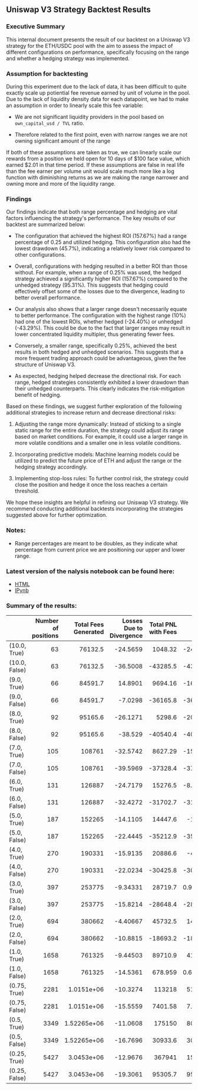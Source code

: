 ## Uniswap V3 Strategy Backtest Results

### Executive Summary

This internal document presents the result of our backtest on a Uniswap V3 strategy for the ETH/USDC pool with the aim to assess the impact of different configurations on performance, specifically focusing on the range and whether a hedging strategy was implemented.

### Assumption for backtesting

During this experiment due to the lack of data, it has been difficult to quite exactly scale up potiential fee revenue earned by unit of volume in the pool. Due to the lack of liquidity density data for each datapoint, we had to make an assumption in order to linearly scale this fee variable:

- We are not significant liquidity providers in the pool based on `own_capital_usd / TVL` ratio.

- Therefore related to the first point, even with narrow ranges we are not owning significant amount of the range

If both of these assumptions are taken as true, we can linearly scale our rewards from a position we held open for 10 days of $100 face value, which earned $2.01 in that time period. If these assumptions are false in real life than the fee earner per volume unit would scale much more like a log function with diminishing returns as we are making the range narrower and owning more and more of the liquidity range.

### Findings 

Our findings indicate that both range percentage and hedging are vital factors influencing the strategy's performance. The key results of our backtest are summarized below:

- The configuration that achieved the highest ROI (157.67%) had a range percentage of 0.25 and utilized hedging. This configuration also had the lowest drawdown (45.7%), indicating a relatively lower risk compared to other configurations.

- Overall, configurations with hedging resulted in a better ROI than those without. For example, when a range of 0.25% was used, the hedged strategy achieved a significantly higher ROI (157.67%) compared to the unhedged strategy (95.31%). This suggests that hedging could effectively offset some of the losses due to the divergence, leading to better overall performance.

- Our analysis also shows that a larger range doesn't necessarily equate to better performance. The configuration with the highest range (10%) had one of the lowest ROIs, whether hedged (-24.40%) or unhedged (-43.29%). This could be due to the fact that larger ranges may result in lower concentrated liquidity multipler, thus generating fewer fees.

- Conversely, a smaller range, specifically 0.25%, achieved the best results in both hedged and unhedged scenarios. This suggests that a more frequent trading approach could be advantageous, given the fee structure of Uniswap V3.

- As expected, hedging helped decrease the directional risk. For each range, hedged strategies consistently exhibited a lower drawdown than their unhedged counterparts. This clearly indicates the risk-mitigation benefit of hedging.

Based on these findings, we suggest further exploration of the following additional strategies to increase return and decrease directional risks:

1. Adjusting the range more dynamically: Instead of sticking to a single static range for the entire duration, the strategy could adjust its range based on market conditions. For example, it could use a larger range in more volatile conditions and a smaller one in less volatile conditions.

2. Incorporating predictive models: Machine learning models could be utilized to predict the future price of ETH and adjust the range or the hedging strategy accordingly.

3. Implementing stop-loss rules: To further control risk, the strategy could close the position and hedge it once the loss reaches a certain threshold.

We hope these insights are helpful in refining our Uniswap V3 strategy. We recommend conducting additional backtests incorporating the strategies suggested above for further optimization.

### Notes:
- Range percentages are meant to be doubles, as they indicate what percentage from current price we are positioning our upper and lower range.

### Latest version of the nalysis notebook can be found here:
- [HTML](uniswap_fee_and_divergence_results_analysis.html)
- [IPynb](uniswap_fee_and_divergence_results_analysis.ipynb)

### Summary of the results:
|               |   Number of positions |   Total Fees Generated |   Losses Due to Divergence |   Total PNL with Fees |        ROI |       DD |   ID |
|:--------------|----------------------:|-----------------------:|---------------------------:|----------------------:|-----------:|---------:|-----:|
| (10.0, True)  |                    63 |        76132.5         |                  -24.5659  |              1048.32  | -24.3968   | 0.604139 |    0 |
| (10.0, False) |                    63 |        76132.5         |                  -36.5008  |            -43285.5   | -43.2855   | 0.60383  |    1 |
| (9.0, True)   |                    66 |        84591.7         |                   14.8901  |              9694.16  | -16.3129   | 0.580023 |    2 |
| (9.0, False)  |                    66 |        84591.7         |                   -7.0298  |            -36165.8   | -36.1658   | 0.605812 |    3 |
| (8.0, True)   |                    92 |        95165.6         |                  -26.1271  |              5298.6   | -20.6051   | 0.623922 |    4 |
| (8.0, False)  |                    92 |        95165.6         |                  -38.529   |            -40540.4   | -40.5404   | 0.654174 |    5 |
| (7.0, True)   |                   105 |       108761           |                  -32.5742  |              8627.29  | -15.9384   | 0.636237 |    6 |
| (7.0, False)  |                   105 |       108761           |                  -39.5969  |            -37328.4   | -37.3284   | 0.661893 |    7 |
| (6.0, True)   |                   131 |       126887           |                  -24.7179  |             15276.5   |  -8.25819  | 0.635138 |    8 |
| (6.0, False)  |                   131 |       126887           |                  -32.4272  |            -31702.7   | -31.7027   | 0.677762 |    9 |
| (5.0, True)   |                   187 |       152265           |                  -14.1105  |             14447.6   | -10.557    | 0.634995 |   10 |
| (5.0, False)  |                   187 |       152265           |                  -22.4445  |            -35212.9   | -35.2129   | 0.676395 |   11 |
| (4.0, True)   |                   270 |       190331           |                  -15.9135  |             20886.6   |  -4.4084   | 0.65801  |   12 |
| (4.0, False)  |                   270 |       190331           |                  -22.0234  |            -30425.8   | -30.4258   | 0.724144 |   13 |
| (3.0, True)   |                   397 |       253775           |                   -9.34331 |             28719.7   |   0.909471 | 0.634923 |   14 |
| (3.0, False)  |                   397 |       253775           |                  -15.8214  |            -28648.4   | -28.6484   | 0.699935 |   15 |
| (2.0, True)   |                   694 |       380662           |                   -4.40667 |             45732.5   |  14.8291   | 0.625625 |   16 |
| (2.0, False)  |                   694 |       380662           |                  -10.8815  |            -18693.2   | -18.6932   | 0.71162  |   17 |
| (1.0, True)   |                  1658 |       761325           |                   -9.44503 |             89710.9   |  41.8408   | 0.575305 |   18 |
| (1.0, False)  |                  1658 |       761325           |                  -14.5361  |               678.959 |   0.678959 | 0.700314 |   19 |
| (0.75, True)  |                  2281 |            1.0151e+06  |                  -10.3274  |            113218     |  51.2344   | 0.540954 |   20 |
| (0.75, False) |                  2281 |            1.0151e+06  |                  -15.5559  |              7401.58  |   7.40158  | 0.677577 |   21 |
| (0.5, True)   |                  3349 |            1.52265e+06 |                  -11.0608  |            175150     |  80.3034   | 0.488346 |   22 |
| (0.5, False)  |                  3349 |            1.52265e+06 |                  -16.7696  |             30933.6   |  30.9336   | 0.608637 |   23 |
| (0.25, True)  |                  5427 |            3.0453e+06  |                  -12.9676  |            367941     | 157.673    | 0.456666 |   24 |
| (0.25, False) |                  5427 |            3.0453e+06  |                  -19.3061  |             95305.7   |  95.3057   | 0.526607 |   25 |